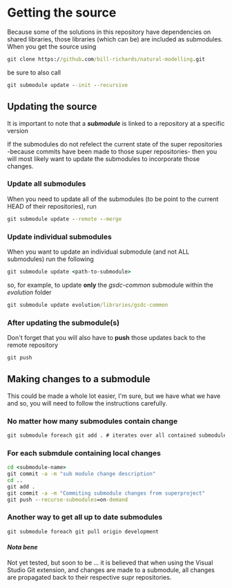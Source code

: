 # Getting the source

Because some of the solutions in this repository have dependencies on shared libraries, those libraries (which can be) are included as submodules. 
When you get the source using

```cmd
git clone https://github.com/bill-richards/natural-modelling.git
```

be sure to also call

```cmd
git submodule update --init --recursive
```

## Updating the source

It is important to note that a _**submodule**_ is linked to a repository at a specific version

If the submodules do not refelect the current state of the super repositories -because commits have been made to those super repositories- then you will most likely want to update the submodules to incorporate those changes.

### Update all submodules

When you need to update all of the submodules (to be point to the current HEAD of their repositories), run

```cmd
git submodule update --remote --merge
```

### Update individual submodules

When you want to update an individual submodule (and not ALL submodules) run the following

```cmd
git submodule update <path-to-submodule>
```

so, for example, to update **only** the _gsdc-common_ submodule within the _evolution_ folder

```cmd
git submodule update evolution/libraries/gsdc-common
```

### After updating the submodule(s)

Don't forget that you will also have to **push** those updates back to the remote repository

```cmd
git push
```

## Making changes to a submodule

This could be made a whole lot easier, I'm sure, but we have what we have and so, you will need to follow the instructions carefully.

### No matter how many submodules contain change

```cmd
git submodule foreach git add . # iterates over all contained submodules and adds changes
```

### For each submdule containing local changes

```cmd
cd <submodule-name>
git commit -a -m "sub module change description"
cd ..
git add .
git commit -a -m "Commiting submodule changes from superproject"
git push --recurse-submodules=on-demand
```

### Another way to get all up to date submodules

```cmd
git submodule foreach git pull origin development
```

#### _Nota bene_

Not yet tested, but soon to be ... it is believed that when using the Visual Studio Git extension, and changes are made to a submodule, all changes are propagated back to their respective supr repositories.